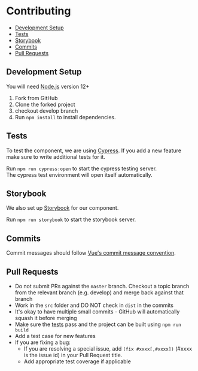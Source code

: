 # Contributing

- [Development Setup](#development-setup)
- [Tests](#tests)
- [Storybook](#storybook)
- [Commits](#commits)
- [Pull Requests](#pull-requests)

## Development Setup
You will need [Node.js](https://nodejs.org/en/) version 12+

1. Fork from GitHub    
2. Clone the forked project
3. checkout develop branch
4. Run `npm install` to install dependencies.

## Tests
To test the component, we are using [Cypress](https://www.cypress.io). If you add a new feature make sure to write additional tests for it.  


Run `npm run cypress:open` to start the cypress testing server.     
The cypress test environment will open itself automatically.


## Storybook
We also set up [Storybook](https://storybook.js.org) for our component.

Run `npm run storybook` to start the storybook server.

## Commits
Commit messages should follow [Vue's commit message convention](https://github.com/vuejs/vue/blob/dev/.github/COMMIT_CONVENTION.md).

## Pull Requests

- Do not submit PRs against the `master` branch. Checkout a topic branch from the relevant branch (e.g. develop) and merge back against that branch
- Work in the `src` folder and DO NOT check in `dist` in the commits
- It's okay to have multiple small commits - GitHub will automatically squash it before merging
- Make sure the [tests](#tests) pass and the project can be built using `npm run build`
- Add a test case for new features
- If you are fixing a bug:
  - If you are resolving a special issue, add `(fix #xxxx[,#xxxx])` (#xxxx is the issue id) in your Pull Request title.
  - Add appropriate test coverage if applicable